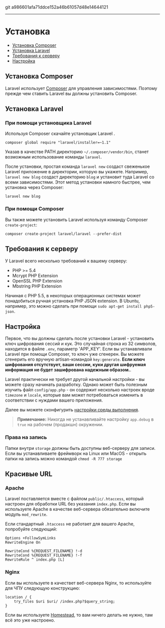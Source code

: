 git a986601afa71ddce152a46b61057d48e14644121

---

# Установка

- [Установка Composer](#install-composer)
- [Установка Laravel](#install-laravel)
- [Требования к серверу](#server-requirements)
- [Настройка](#configuration)

<a name="install-composer"></a>
## Установка Composer

Laravel использует [Composer](http://getcomposer.org) для управления зависимостями. Поэтому прежде чем ставить Laravel вы должны установить Composer.

<a name="install-laravel"></a>
## Установка Laravel

### При помощи установщика Laravel

Используя Composer скачайте установщик Laravel .

	composer global require "laravel/installer=~1.1"

Указав в качестве PATH директорию `~/.composer/vendor/bin`, станет возможным использование команды `laravel`.

После установки, простая команда `laravel new` создаст свеженькое Laravel приложение в директории, которую вы укажете. Например, `laravel new blog` создаст директорию `blog` и установит туда Laravel со всеми зависимостями. Этот метод установки намного быстрее, чем установка через Composer:

	laravel new blog

### При помощи Composer 

Вы также можете установить Laravel используя команду Composer `create-project`:

	composer create-project laravel/laravel --prefer-dist

<a name="server-requirements"></a>
## Требования к серверу

У Laravel всего несколько требований к вашему серверу:

- PHP >= 5.4
- Mcrypt PHP Extension
- OpenSSL PHP Extension
- Mbstring PHP Extension

Начиная с PHP 5.5, в некоторых операционных системах может понадобиться ручная установка PHP JSON extension. В Ubuntu, например, это можно сделать при помощи `sudo apt-get install php5-json`.

<a name="configuration"></a>
## Настройка

Первое, что вы должны сделать после установки Laravel - установить ключ шифрования сессий и кук. Это случайная строка из 32 символов, находится в файле `.env`, параметр 'APP_KEY'. Если вы устанавливали Laravel при помощи Composer, то ключ уже сгенерен. Вы можете сгенерить его вручную artisan-командой `key:generate`. **Если ключ шифрования отсутствует, ваши сессии, куки другая шифруемая информация не будет зашифрована надежным образом.**.

Laravel практически не требует другой начальной настройки - вы можете сразу начинать разработку. Однако может быть полезным изучить файл `config/app.php` - он содержит несколько настроек вроде `timezone` и `locale`, которые вам может потребоваться изменить в соответствии с нуждами вашего приложения.

Далее вы можете сконфигурить [настройки среды выполнения](/docs/5.0/configuration#environment-configuration).

> **Примечание:** Никогда не устанавливайте настройку `app.debug` в `true` на рабочем (продакшн) окружении.

<a name="permissions"></a>
### Права на запись

Папки внутри `storage` должны быть доступны веб-серверу для записи. Если вы устанавливаете фреймворк на Linux или MacOS - открыть папки на запись можно командой `chmod -R 777 storage`

<a name="pretty-urls"></a>
## Красивые URL

### Apache

Laravel поставляется вместе с файлом `public/.htaccess`, который настроен для обработки URL без указания `index.php`. Если вы используете Apache в качестве веб-сервера обязательно включите модуль `mod_rewrite`.

Если стандартный `.htaccess` не работает для вашего Apache, попробуйте следующий:

	Options +FollowSymLinks
	RewriteEngine On

	RewriteCond %{REQUEST_FILENAME} !-d
	RewriteCond %{REQUEST_FILENAME} !-f
	RewriteRule ^ index.php [L]

### Nginx

Если вы используете в качествет веб-сервера Nginx, то используйте для ЧПУ следующую конструкцию:

	location / {
		try_files $uri $uri/ /index.php?$query_string;
	}

Если вы используете [Homestead](/docs/5.0/homestead), то вам ничего делать не нужно, там всё это уже настроено.